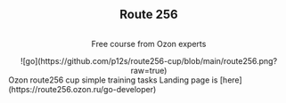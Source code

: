 <div align="center">
<article style="display: flex; flex-direction: column; align-items: center; justify-content: center;">
  <h1 style="width: 100%; text-align: center;">Route 256</h1>
  <p>Free course from Ozon experts</p>
</article>
</div>
<div align="center">
![go](https://github.com/p12s/route256-cup/blob/main/route256.png?raw=true)
</div>
Ozon route256 cup simple training tasks  
Landing page is [here](https://route256.ozon.ru/go-developer)   

